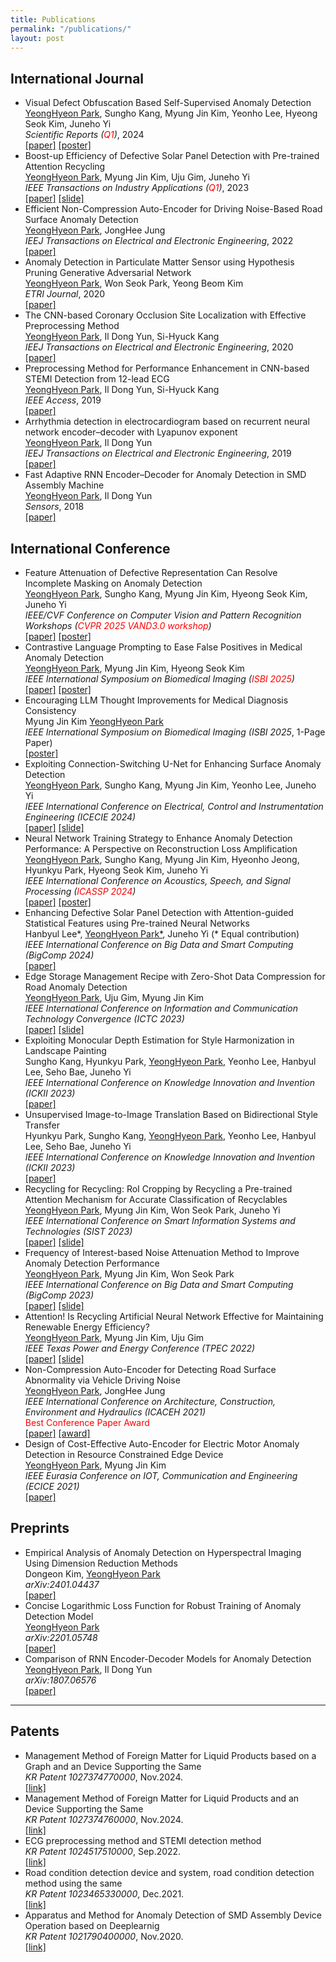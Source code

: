 ```yaml
---
title: Publications
permalink: "/publications/"
layout: post
---
```


## International Journal
+ Visual Defect Obfuscation Based Self-Supervised Anomaly Detection  
    <ins>YeongHyeon Park</ins>, Sungho Kang, Myung Jin Kim, Yeonho Lee, Hyeong Seok Kim, Juneho Yi  
    *Scientific Reports (<span style="color:red">Q1</span>)*, 2024    
    [[paper]](https://www.nature.com/articles/s41598-024-69698-5) [[poster]](https://yeonghyeon.github.io/pdfs/SciRep2024_Park-EAR.pdf)  
+ Boost-up Efficiency of Defective Solar Panel Detection with Pre-trained Attention Recycling  
    <ins>YeongHyeon Park</ins>, Myung Jin Kim, Uju Gim, Juneho Yi  
    *IEEE Transactions on Industry Applications (<span style="color:red">Q1</span>)*, 2023  
    [[paper]](https://ieeexplore.ieee.org/document/10065567) [[slide]](https://yeonghyeon.github.io/pdfs/TIA2023_Park-Solar.pdf)  
+ Efficient Non-Compression Auto-Encoder for Driving Noise-Based Road Surface Anomaly Detection  
    <ins>YeongHyeon Park</ins>, JongHee Jung  
    *IEEJ Transactions on Electrical and Electronic Engineering*, 2022  
    [[paper]](https://doi.org/10.1002/tee.23672)  
+ Anomaly Detection in Particulate Matter Sensor using Hypothesis Pruning Generative Adversarial Network  
    <ins>YeongHyeon Park</ins>, Won Seok Park, Yeong Beom Kim  
    *ETRI Journal*, 2020  
    [[paper]](https://onlinelibrary.wiley.com/doi/full/10.4218/etrij.2020-0052)  
+ The CNN-based Coronary Occlusion Site Localization with Effective Preprocessing Method  
    <ins>YeongHyeon Park</ins>, Il Dong Yun, Si-Hyuck Kang  
    *IEEJ Transactions on Electrical and Electronic Engineering*, 2020  
    [[paper]](https://onlinelibrary.wiley.com/doi/abs/10.1002/tee.23225)  
+ Preprocessing Method for Performance Enhancement in CNN-based STEMI Detection from 12-lead ECG  
    <ins>YeongHyeon Park</ins>, Il Dong Yun, Si-Hyuck Kang  
    *IEEE Access*, 2019  
    [[paper]](https://ieeexplore.ieee.org/abstract/document/8771175)  
+ Arrhythmia detection in electrocardiogram based on recurrent neural network encoder–decoder with Lyapunov exponent  
    <ins>YeongHyeon Park</ins>, Il Dong Yun   
    *IEEJ Transactions on Electrical and Electronic Engineering*, 2019  
    [[paper]](https://onlinelibrary.wiley.com/doi/abs/10.1002/tee.22927)  
+ Fast Adaptive RNN Encoder–Decoder for Anomaly Detection in SMD Assembly Machine  
    <ins>YeongHyeon Park</ins>, Il Dong Yun  
    *Sensors*, 2018  
    [[paper]](https://www.mdpi.com/1424-8220/18/10/3573)  
  
## International Conference
+ Feature Attenuation of Defective Representation Can Resolve Incomplete Masking on Anomaly Detection  
    <ins>YeongHyeon Park</ins>, Sungho Kang, Myung Jin Kim, Hyeong Seok Kim, Juneho Yi  
    *IEEE/CVF Conference on Computer Vision and Pattern Recognition Workshops (<span style="color:red">CVPR 2025 VAND3.0 workshop</span>)*    
    [[paper]](https://openaccess.thecvf.com/content/CVPR2025W/VAND/html/Park_Feature_Attenuation_of_Defective_Representation_Can_Resolve_Incomplete_Masking_on_CVPRW_2025_paper.html) [[poster]](https://yeonghyeon.github.io/pdfs/CVPRW2025_Park-FADeR.pdf)  
+ Contrastive Language Prompting to Ease False Positives in Medical Anomaly Detection  
    <ins>YeongHyeon Park</ins>, Myung Jin Kim, Hyeong Seok Kim  
    *IEEE International Symposium on Biomedical Imaging (<span style="color:red">ISBI 2025</span>)*  
    [[paper]](https://arxiv.org/abs/2411.07546) [[poster]](https://yeonghyeon.github.io/pdfs/ISBI2025_Park-CLAP.pdf)  
+ Encouraging LLM Thought Improvements for Medical Diagnosis Consistency  
    Myung Jin Kim <ins>YeongHyeon Park</ins>  
    *IEEE International Symposium on Biomedical Imaging (ISBI 2025*, 1-Page Paper)  
    [[poster]](https://yeonghyeon.github.io/pdfs/ISBI2025_Kim-LLM.pdf)  
+ Exploiting Connection-Switching U-Net for Enhancing Surface Anomaly Detection  
    <ins>YeongHyeon Park</ins>, Sungho Kang, Myung Jin Kim, Yeonho Lee, Juneho Yi  
    *IEEE International Conference on Electrical, Control and Instrumentation Engineering (ICECIE 2024)*  
    [[paper]](https://ieeexplore.ieee.org/document/10815658) [[slide]](https://yeonghyeon.github.io/pdfs/ICECIE2024_Park-CSUNet.pdf)  
+ Neural Network Training Strategy to Enhance Anomaly Detection Performance: A Perspective on Reconstruction Loss Amplification  
    <ins>YeongHyeon Park</ins>, Sungho Kang, Myung Jin Kim, Hyeonho Jeong, Hyunkyu Park, Hyeong Seok Kim, Juneho Yi  
    *IEEE International Conference on Acoustics, Speech, and Signal Processing (<span style="color:red">ICASSP 2024</span>)*  
    [[paper]](https://arxiv.org/abs/2308.14595) [[poster]](https://yeonghyeon.github.io/pdfs/ICASSP2024_Park-LAMP.pdf)  
+ Enhancing Defective Solar Panel Detection with Attention-guided Statistical Features using Pre-trained Neural Networks  
    Hanbyul Lee\*, <ins>YeongHyeon Park\*</ins>, Juneho Yi (* Equal contribution)   
    *IEEE International Conference on Big Data and Smart Computing (BigComp 2024)*  
    [[paper]](https://ieeexplore.ieee.org/abstract/document/10488244)  
+ Edge Storage Management Recipe with Zero-Shot Data Compression for Road Anomaly Detection  
    <ins>YeongHyeon Park</ins>, Uju Gim, Myung Jin Kim  
    *IEEE International Conference on Information and Communication Technology Convergence (ICTC 2023)*  
    [[paper]](https://ieeexplore.ieee.org/abstract/document/10393463) [[slide]](https://yeonghyeon.github.io/pdfs/ICTC2023_Park-Edge.pdf)  
+ Exploiting Monocular Depth Estimation for Style Harmonization in Landscape Painting  
    Sungho Kang, Hyunkyu Park, <ins>YeongHyeon Park</ins>, Yeonho Lee, Hanbyul Lee, Seho Bae, Juneho Yi  
    *IEEE International Conference on Knowledge Innovation and Invention (ICKII 2023)*  
    [[paper]](https://ieeexplore.ieee.org/document/10332789)  
+ Unsupervised Image-to-Image Translation Based on Bidirectional Style Transfer  
    Hyunkyu Park, Sungho Kang, <ins>YeongHyeon Park</ins>, Yeonho Lee, Hanbyul Lee, Seho Bae, Juneho Yi  
    *IEEE International Conference on Knowledge Innovation and Invention (ICKII 2023)*  
    [[paper]](https://ieeexplore.ieee.org/document/10332712)  
+ Recycling for Recycling: RoI Cropping by Recycling a Pre-trained Attention Mechanism for Accurate Classification of Recyclables  
    <ins>YeongHyeon Park</ins>, Myung Jin Kim, Won Seok Park, Juneho Yi  
    *IEEE International Conference on Smart Information Systems and Technologies (SIST 2023)*  
    [[paper]](https://ieeexplore.ieee.org/document/10223525) [[slide]](https://yeonghyeon.github.io/pdfs/SIST2023_Park-Recycle.pdf)  
+ Frequency of Interest-based Noise Attenuation Method to Improve Anomaly Detection Performance  
    <ins>YeongHyeon Park</ins>, Myung Jin Kim, Won Seok Park  
    *IEEE International Conference on Big Data and Smart Computing (BigComp 2023)*  
    [[paper]](https://arxiv.org/abs/2210.11068) [[slide]](https://yeonghyeon.github.io/pdfs/BigComp2024_Park-Frequency.pdf)  
+ Attention! Is Recycling Artificial Neural Network Effective for Maintaining Renewable Energy Efficiency?  
    <ins>YeongHyeon Park</ins>, Myung Jin Kim, Uju Gim  
    *IEEE Texas Power and Energy Conference (TPEC 2022)*  
    [[paper]](https://ieeexplore.ieee.org/document/9750784) [[slide]](https://yeonghyeon.github.io/pdfs/TPEC2022_Park-Attention.pdf)  
+ Non-Compression Auto-Encoder for Detecting Road Surface Abnormality via Vehicle Driving Noise  
    <ins>YeongHyeon Park</ins>, JongHee Jung  
    *IEEE International Conference on Architecture, Construction, Environment and Hydraulics (ICACEH 2021)*  
    <span style="color:red">Best Conference Paper Award</span>  
    [[paper]](https://ieeexplore.ieee.org/document/9768853) [[award]](https://yeonghyeon.github.io/pdfs/ICACEH2021_X210031.pdf)  
+ Design of Cost-Effective Auto-Encoder for Electric Motor Anomaly Detection in Resource Constrained Edge Device  
    <ins>YeongHyeon Park</ins>, Myung Jin Kim  
    *IEEE Eurasia Conference on IOT, Communication and Engineering (ECICE 2021)*  
    [[paper]](https://ieeexplore.ieee.org/document/9645739)  

## Preprints
+ Empirical Analysis of Anomaly Detection on Hyperspectral Imaging Using Dimension Reduction Methods  
    Dongeon Kim, <ins>YeongHyeon Park</ins>  
    *arXiv:2401.04437*  
    [[paper]](https://arxiv.org/abs/2401.04437)  
+ Concise Logarithmic Loss Function for Robust Training of Anomaly Detection Model  
    <ins>YeongHyeon Park</ins>  
    *arXiv:2201.05748*  
    [[paper]](https://arxiv.org/abs/2201.05748)  
+ Comparison of RNN Encoder-Decoder Models for Anomaly Detection  
    <ins>YeongHyeon Park</ins>, Il Dong Yun  
    *arXiv:1807.06576*  
    [[paper]](https://arxiv.org/abs/1807.06576)  

-----

## Patents
+ Management Method of Foreign Matter for Liquid Products based on a Graph and an Device Supporting the Same  
    *KR Patent 1027374770000*, Nov.2024.  
    [[link]](https://doi.org/10.8080/1020230067683)  
+ Management Method of Foreign Matter for Liquid Products and an Device Supporting the Same  
    *KR Patent 1027374760000*, Nov.2024.  
    [[link]](https://doi.org/10.8080/1020230067682)   
+ ECG preprocessing method and STEMI detection method  
    *KR Patent 1024517510000*, Sep.2022.  
    [[link]](https://doi.org/10.8080/1020200025038)  
+ Road condition detection device and system, road condition detection method using the same  
    *KR Patent 1023465330000*, Dec.2021.  
    [[link]](https://doi.org/10.8080/1020200057140)  
+ Apparatus and Method for Anomaly Detection of SMD Assembly Device Operation based on Deeplearnig  
    *KR Patent 1021790400000*, Nov.2020.  
    [[link]](https://doi.org/10.8080/1020180128383)